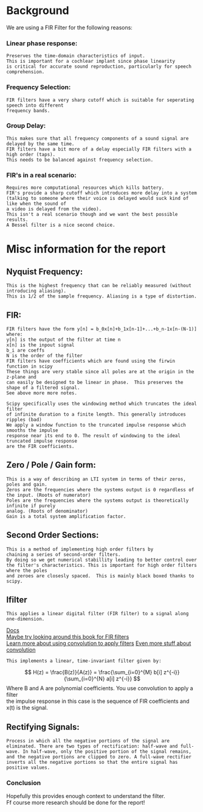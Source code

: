 # Background
We are using a FIR Filter for the following reasons:

### Linear phase response:
    Preserves the time-domain characteristics of input.
    This is important for a cochlear implant since phase linearity
    is critical for accurate sound reproduction, particularly for speech
    comprehension.

### Frequency Selection:
    FIR filters have a very sharp cutoff which is suitable for seperating speech into different
    frequency bands.

### Group Delay:
    This makes sure that all frequency components of a sound signal are delayed by the same time.
    FIR filters have a bit more of a delay especially FIR filters with a high order (taps).
    This needs to be balanced against frequency selection.

### FIR's in a real scenario:
    Requires more computational resources which kills battery.
    FIR's provide a sharp cutoff which introduces more delay into a system
    (talking to someone where their voice is delayed would suck kind of like when the sound of
    a video is delayed from the video).
    This isn't a real scenario though and we want the best possible results.
    A Bessel filter is a nice second choice.

# Misc information for the report
## Nyquist Frequency:
    This is the highest frequency that can be reliably measured (without introducing aliasing).  
    This is 1/2 of the sample frequency. Aliasing is a type of distortion.  
## FIR:
    FIR filters have the form y[n] = b_0x[n]+b_1x[n-1]+...+b_n-1x[n-(N-1)]  
    where:
    y[n] is the output of the filter at time n  
    x[n] is the inpout signal
    b_i are coeffs
    N is the order of the filter
    FIR filters have coefficients which are found using the firwin function in scipy
    These things are very stable since all poles are at the origin in the z-plane and  
    can easily be designed to be linear in phase.  This preserves the shape of a filtered signal.
    See above more more notes.

    Scipy specifically uses the windowing method which truncates the ideal filter  
    of infinite duration to a finite length. This generally introduces ripples (bad)  
    We apply a window function to the truncated impulse response which smooths the impulse  
    response near its end to 0. The result of windowing to the ideal truncated impulse response  
    are the FIR coefficients.
## Zero / Pole / Gain form:
    This is a way of describing an LTI system in terms of their zeros, poles and gain.  
    Zeros are the frequencies where the systems output is 0 regardless of the input. (Roots of numerator)  
    Poles are the frequencies where the systems output is theoretically infinite if purely  
    analog. (Roots of denominator)  
    Gain is a total system amplification factor.  
## Second Order Sections:
    This is a method of implementing high order filters by  
    chaining a series of second-order filters.  
    By doing so we get numerical stabillity leading to better control over  
    the filter's characteristics. This is important for high order filters where the poles  
    and zeroes are closesly spaced.  This is mainly black boxed thanks to scipy.
## lfilter
    This applies a linear digital filter (FIR filter) to a signal along one-dimension.  
[Docs](https://docs.scipy.org/doc/scipy/reference/generated/scipy.signal.lfilter.html)  
[Maybe try looking around this book for FIR filters](https://flylib.com/books/en/2.729.1/chapter_five_finite_impulse_response_filters.html)  
[Learn more about using convolution to apply filters](https://ccrma.stanford.edu/~jos/fp/Convolution_Representation_FIR_Filters.html)
[Even more stuff about convolution](https://scipy-cookbook.readthedocs.io/items/ApplyFIRFilter.html)

    This implements a linear, time-invariant filter given by:
$$ H(z) = \frac{B(z)}{A(z)} = \frac{\sum_{i=0}^{M} b[i] z^{-i}}{\sum_{i=0}^{N} a[i] z^{-i}} $$
    Where B and A are polynomial coefficients. You use convolution to apply a filter  
    the impulse response in this case is the sequence of FIR coefficients and x(t) is the signal.

## Rectifying Signals:
    Process in which all the negative portions of the signal are eliminated. There are two types of rectification: half-wave and full-wave. In half-wave, only the positive portion of the signal remains, and the negative portions are clipped to zero. A full-wave rectifier inverts all the negative portions so that the entire signal has positive values.
### Conclusion
Hopefully this provides enough context to understand the filter.  
Ff course more research should be done for the report!
